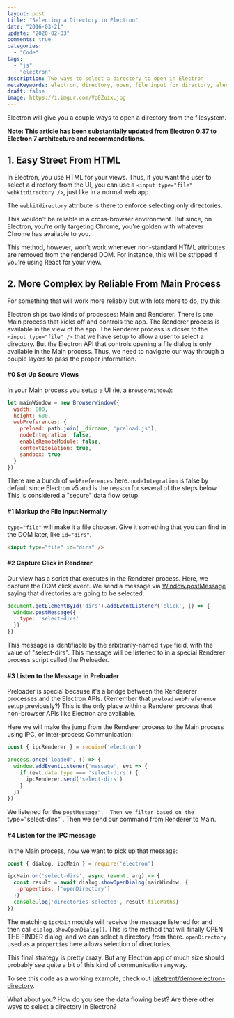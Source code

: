 ```yaml
---
layout: post
title: "Selecting a Directory in Electron"
date: "2016-03-21"
update: "2020-02-03"
comments: true
categories:
  - "Code"
tags:
  - "js"
  - "electron"
description: Two ways to select a directory to open in Electron
metaKeywords: electron, directory, open, file input for directory, electron.js
draft: false
image: https://i.imgur.com/Vp8Zuix.jpg
---
```


Electron will give you a couple ways to open a directory from the filesystem.

<!--more-->

**Note: This article has been substantially updated from Electron 0.37 to Electron 7 architecture and recommendations.**

## 1. Easy Street From HTML

In Electron, you use HTML for your views.  Thus, if you want the user to select a directory from the UI, you can use a `<input type="file" webkitdirectory />`, just like in a normal web app.

The `webkitdirectory` attribute is there to enforce selecting only directories.

This wouldn't be reliable in a cross-browser environment.  But since, on Electron, you're only targeting Chrome, you're golden with whatever Chrome has available to you.

This method, however, won't work whenever non-standard HTML attributes are removed from the rendered DOM.  For instance, this will be stripped if you're using React for your view.

## 2. More Complex by Reliable From Main Process

For something that will work more reliably but with lots more to do, try this:

Electron ships two kinds of processes: Main and Renderer.  There is one Main process that kicks off and controls the app.  The Renderer process is available in the view of the app.  The Renderer process is closer to the `<input type="file" />` that we have setup to allow a user to select a directory.  But the Electron API that controls opening a file dialog is only available in the Main process.  Thus, we need to navigate our way through a couple layers to pass the proper information.

#### #0 Set Up Secure Views

In your Main process you setup a UI (ie, a `BrowserWindow`):

```js
let mainWindow = new BrowserWindow({
  width: 800,
  height: 600,
  webPreferences: {
    preload: path.join(__dirname, 'preload.js'),
    nodeIntegration: false,
    enableRemoteModule: false,
    contextIsolation: true,
    sandbox: true
  }
})
```

There are a bunch of `webPreferences` here.  `nodeIntegration` is false by default since Electron v5 and is the reason for several of the steps below.  This is considered a "secure" data flow setup.

#### #1 Markup the File Input Normally

`type="file"` will make it a file chooser.  Give it something that you can find in the DOM later, like `id="dirs"`.

```html
<input type="file" id="dirs" />
```

#### #2 Capture Click in Renderer

Our view has a script that executes in the Renderer process.  Here, we capture the DOM click event.  We send a message via [Window.postMessage](https://developer.mozilla.org/en-US/docs/Web/API/Window/postMessage) saying that directories are going to be selected:

```js
document.getElementById('dirs').addEventListener('click', () => {
  window.postMessage({
    type: 'select-dirs'
  })
})
```

This message is identifiable by the arbitrarily-named `type` field, with the value of "select-dirs". This message will be listened to in a special Renderer process script called the Preloader.  

#### #3 Listen to the Message in Preloader

Preloader is special because it's a bridge between the Rendererer processes and the Electron APIs.  (Remember that `preload` `webPreference` setup previously?)  This is the only place within a Renderer process that non-browser APIs like Electron are available.

Here we will make the jump from the Renderer process to the Main process using IPC, or Inter-process Communication:

```js
const { ipcRenderer } = require('electron')

process.once('loaded', () => {
  window.addEventListener('message', evt => {
    if (evt.data.type === 'select-dirs') {
      ipcRenderer.send('select-dirs')
    }
  })
})
```

We listened for the `postMessage'.  Then we filter based on the `type="select-dirs"`.  Then we send our command from Renderer to Main.

#### #4 Listen for the IPC message

In the Main process, now we want to pick up that message:

```js
const { dialog, ipcMain } = require('electron')

ipcMain.on('select-dirs', async (event, arg) => {
  const result = await dialog.showOpenDialog(mainWindow, {
    properties: ['openDirectory']
  })
  console.log('directories selected', result.filePaths)
})
```

The matching `ipcMain` module will receive the message listened for and then call `dialog.showOpenDialog()`.  This is the method that will finally OPEN THE FINDER dialog, and we can select a directory from there.  `openDirectory` used as a `properties` here allows selection of directories.

This final strategy is pretty crazy.  But any Electron app of much size should probably see quite a bit of this kind of communication anyway.

To see this code as a working example, check out [jaketrent/demo-electron-directory](https://github.com/jaketrent/demo-electron-directory).

What about you?  How do you see the data flowing best?  Are there other ways to select a directory in Electron?

